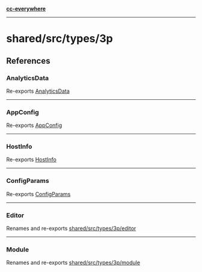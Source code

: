 [**cc-everywhere**](../../../../index.md)

***

# shared/src/types/3p

## References

### AnalyticsData

Re-exports [AnalyticsData](app-config-types/type-aliases/analytics-data.md)

***

### AppConfig

Re-exports [AppConfig](app-config-types/interfaces/app-config.md)

***

### HostInfo

Re-exports [HostInfo](host-info-types/type-aliases/host-info.md)

***

### ConfigParams

Re-exports [ConfigParams](host-info-types/type-aliases/config-params.md)

***

### Editor

Renames and re-exports [shared/src/types/3p/editor](editor/index.md)

***

### Module

Renames and re-exports [shared/src/types/3p/module](module/index.md)

